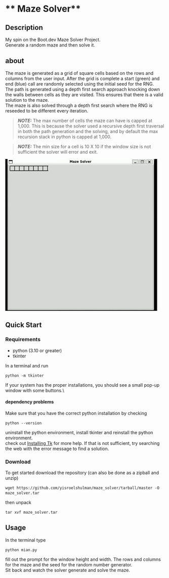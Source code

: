 # ** Maze Solver**

## Description
My spin on the Boot.dev Maze Solver Project.\
Generate a random maze and then solve it.

## about
The maze is generated as a grid of square cells based on the rows and columns from the user input. After the grid is complete a start (green) and end (blue) call are randomly selected using the initial seed for the RNG.\
The path is generated using a depth first search approach knocking down the walls between cells as they are visited. This ensures that there is a valid solution to the maze.\
The maze is also solved through a depth first search where the RNG is reseeded to be different every iteration.

> **_NOTE:_** The max number of cells the maze can have is capped at 1,000. This is because the solver used a recursive depth first traversal in both the path generation and the solving, and by default the max recursion stack in python is capped at 1,000.

> **_NOTE:_** The min size for a cell is 10 X 10 if the window size is not sufficient the solver will error and exit.


![](https://github.com/yisroelshulman/assets/blob/main/maze_solver/maze.gif)

## Quick Start
### Requirements
- python (3.10 or greater)
- tkinter

In a terminal and run
```
python -m tkinter
```
If your system has the proper installations, you should see a small pop-up window with some buttons.\

#### dependency problems
Make sure that you have the correct python installation by checking
```
python --version
```
uninstall the python environment, install tkinter and reinstall the python environment.\
check out [Installing Tk][] for more help. If that is not sufficient, try searching the web with the error message to find a solution.

[Installing Tk]: https://tkdocs.com/tutorial/install.html

### Download
To get started download the repository (can also be done as a zipball and unzip)
```
wget https://github.com/yisroelshulman/maze_solver/tarball/master -O maze_solver.tar
```
then unpack
```
tar xvf maze_solver.tar
```

## Usage
In the terminal type
```
python mian.py
```
fill out the prompt for the window height and width. The rows and columns for the maze and the seed for the random number generator.\
Sit back and watch the solver generate and solve the maze.